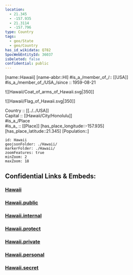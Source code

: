 ```yaml
---
location:
  - 21.345
  - -157.935
  - 21.3114
  - -157.796
type: Country
tags:
  - geo/State
  - geo/Country
has_id_wikidata: Q782
SpocWebEntityId: 36037
isDeleted: false
confidential: public
---
```

[name::Hawaii] 
[name-abbr::HI] 
#is_a_/member_of_/:: [[USA]]
#is_a_/member_of_/USA_/since :: 1959-08-21 



![[Hawaii/Coat_of_arms_of_Hawaii.svg|350]] 

![[Hawaii/Flag_of_Hawaii.svg|350]] 

Country :: [[../../USA]]  
Capital :: [[Hawaii/City/Honolulu]]  
#is_a_/Place  
#is_a_ :: [[Place]] 
[has_place_longitude::-157.935] 
[has_place_latitude::21.345] 
[Population::] 



```leaflet
id: Hawaii
geojsonFolder: ./Hawaii/
markerFolder: ./Hawaii/
zoomFeatures: true 
minZoom: 2 
maxZoom: 18
```


## Confidential Links & Embeds: 

### [Hawaii](/_Standards/Earth/Continent/America~North/USA/USA~Pacific/Hawaii.md) 

### [Hawaii.public](/_public/Earth/Continent/America~North/USA/USA~Pacific/Hawaii.public.md) 

### [Hawaii.internal](/_internal/Earth/Continent/America~North/USA/USA~Pacific/Hawaii.internal.md) 

### [Hawaii.protect](/_protect/Earth/Continent/America~North/USA/USA~Pacific/Hawaii.protect.md) 

### [Hawaii.private](/_private/Earth/Continent/America~North/USA/USA~Pacific/Hawaii.private.md) 

### [Hawaii.personal](/_personal/Earth/Continent/America~North/USA/USA~Pacific/Hawaii.personal.md) 

### [Hawaii.secret](/_secret/Earth/Continent/America~North/USA/USA~Pacific/Hawaii.secret.md)

